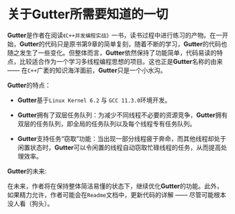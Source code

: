 # 关于Gutter所需要知道的一切

**Gutter**是作者在阅读```《C++并发编程实战》```一书，读书过程中进行练习的产物。在一开始，**Gutter**的代码只是原书第9章的简单复刻，随着不断的学习，**Gutter**的代码也随之发生了一些变化。但整体而言，**Gutter**依然保持了功能简单，代码易读的特点，比较适合作为一个学习多线程编程思想的项目。这也正是**Gutter**名称的由来 —— 在```C++```广袤的知识海洋面前，**Gutter**只是一个小水沟。

**Gutter**的特点：
- **Gutter**基于```Linux Kernel 6.2``` 与 ```GCC 11.3.0```环境开发。

- **Gutter**拥有了双层任务队列：为减少不同线程不必要的资源竞争，**Gutter**拥有双层的任务队列，即全局的任务队列以及每个线程专有任务队列。

- **Gutter**支持任务“窃取”功能：当出现一部分线程疲于奔命，而其他线程却处于闲置状态时，**Gutter**可以令闲置的线程自动窃取忙碌线程的任务，从而提高处理效率。

**Gutter**的未来:

在未来，作者将在保持整体简洁易懂的状态下，继续优化**Gutter**的功能。此外，如果精力允许，作者可能会在```Readme```文档中，更新代码的详解 —— 尽管可能根本没人看（狗头）。